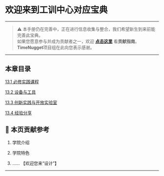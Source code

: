 # 欢迎来到工训中心对应宝典

---

> ⚠️ 本手册仍在完善中，正在进行信息收集与整合，我们希望新生到来前能完善此宝典。  
> 如果您愿意参与并成为贡献者之一，欢迎 **[点击这里](/CONTRIBUTING)** 看**贡献指南**。  
> **TimeNugget**项目组在此向您表示感谢。  

---

## 本章目录

[13.1 必修实践课程](/SurvivalManual/ujn/Second/13/13.1)

[13.2 设备与工具](/SurvivalManual/ujn/Second/13/13.2)

[13.3 创新实践与开放实验室](/SurvivalManual/ujn/Second/13/13.3)

[13.4 经验分享](/SurvivalManual/ujn/Second/13/13.4)

## 📌 本页贡献参考

1. 学院介绍  

2. 学院特色  

3. ……  【欢迎您来“设计”】

---
